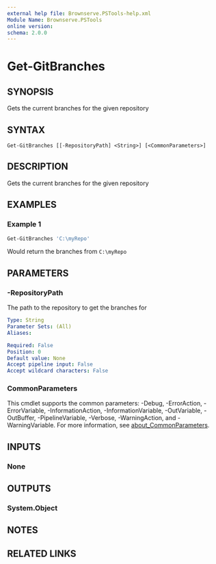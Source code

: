 ```yaml
---
external help file: Brownserve.PSTools-help.xml
Module Name: Brownserve.PSTools
online version:
schema: 2.0.0
---
```


# Get-GitBranches

## SYNOPSIS
Gets the current branches for the given repository

## SYNTAX

```
Get-GitBranches [[-RepositoryPath] <String>] [<CommonParameters>]
```

## DESCRIPTION
Gets the current branches for the given repository

## EXAMPLES

### Example 1
```powershell
Get-GitBranches 'C:\myRepo'
```

Would return the branches from `C:\myRepo`

## PARAMETERS

### -RepositoryPath
The path to the repository to get the branches for

```yaml
Type: String
Parameter Sets: (All)
Aliases:

Required: False
Position: 0
Default value: None
Accept pipeline input: False
Accept wildcard characters: False
```

### CommonParameters
This cmdlet supports the common parameters: -Debug, -ErrorAction, -ErrorVariable, -InformationAction, -InformationVariable, -OutVariable, -OutBuffer, -PipelineVariable, -Verbose, -WarningAction, and -WarningVariable. For more information, see [about_CommonParameters](http://go.microsoft.com/fwlink/?LinkID=113216).

## INPUTS

### None

## OUTPUTS

### System.Object
## NOTES

## RELATED LINKS

